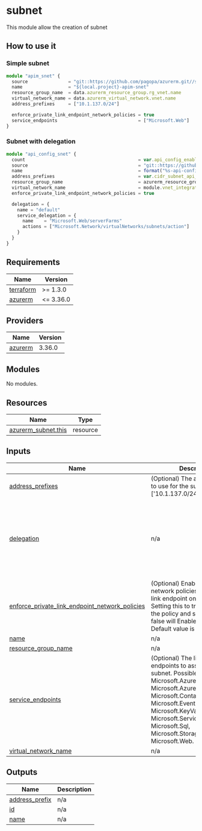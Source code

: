 # subnet

This module allow the creation of subnet

## How to use it

### Simple subnet

```ts
module "apim_snet" {
  source               = "git::https://github.com/pagopa/azurerm.git//subnet?ref=v2.1.21"
  name                 = "${local.project}-apim-snet"
  resource_group_name  = data.azurerm_resource_group.rg_vnet.name
  virtual_network_name = data.azurerm_virtual_network.vnet.name
  address_prefixes     = ["10.1.137.0/24"]

  enforce_private_link_endpoint_network_policies = true
  service_endpoints                              = ["Microsoft.Web"]
}
```

### Subnet with delegation

```ts
module "api_config_snet" {
  count                                          = var.api_config_enabled && var.cidr_subnet_api_config != null ? 1 : 0
  source                                         = "git::https://github.com/pagopa/azurerm.git//subnet?ref=v1.0.51"
  name                                           = format("%s-api-config-snet", local.project)
  address_prefixes                               = var.cidr_subnet_api_config
  resource_group_name                            = azurerm_resource_group.rg_vnet.name
  virtual_network_name                           = module.vnet_integration.name
  enforce_private_link_endpoint_network_policies = true

  delegation = {
    name = "default"
    service_delegation = {
      name    = "Microsoft.Web/serverFarms"
      actions = ["Microsoft.Network/virtualNetworks/subnets/action"]
    }
  }
}
```

<!-- markdownlint-disable -->
<!-- BEGINNING OF PRE-COMMIT-TERRAFORM DOCS HOOK -->
## Requirements

| Name | Version |
|------|---------|
| <a name="requirement_terraform"></a> [terraform](#requirement\_terraform) | >= 1.3.0 |
| <a name="requirement_azurerm"></a> [azurerm](#requirement\_azurerm) | <= 3.36.0 |

## Providers

| Name | Version |
|------|---------|
| <a name="provider_azurerm"></a> [azurerm](#provider\_azurerm) | 3.36.0 |

## Modules

No modules.

## Resources

| Name | Type |
|------|------|
| [azurerm_subnet.this](https://registry.terraform.io/providers/hashicorp/azurerm/latest/docs/resources/subnet) | resource |

## Inputs

| Name | Description | Type | Default | Required |
|------|-------------|------|---------|:--------:|
| <a name="input_address_prefixes"></a> [address\_prefixes](#input\_address\_prefixes) | (Optional) The address prefixes to use for the subnet. (e.g. ['10.1.137.0/24']) | `list(string)` | `[]` | no |
| <a name="input_delegation"></a> [delegation](#input\_delegation) | n/a | <pre>object({<br>    name = string #(Required) A name for this delegation.<br>    service_delegation = object({<br>      name    = string       #(Required) The name of service to delegate to. Possible values are https://registry.terraform.io/providers/hashicorp/azurerm/latest/docs/resources/subnet#service_delegation<br>      actions = list(string) #(Optional) A list of Actions which should be delegated. Here the list: https://registry.terraform.io/providers/hashicorp/azurerm/latest/docs/resources/subnet#actions<br>    })<br>  })</pre> | `null` | no |
| <a name="input_enforce_private_link_endpoint_network_policies"></a> [enforce\_private\_link\_endpoint\_network\_policies](#input\_enforce\_private\_link\_endpoint\_network\_policies) | (Optional) Enable or Disable network policies for the private link endpoint on the subnet. Setting this to true will Disable the policy and setting this to false will Enable the policy. Default value is false. | `bool` | `false` | no |
| <a name="input_name"></a> [name](#input\_name) | n/a | `string` | n/a | yes |
| <a name="input_resource_group_name"></a> [resource\_group\_name](#input\_resource\_group\_name) | n/a | `string` | n/a | yes |
| <a name="input_service_endpoints"></a> [service\_endpoints](#input\_service\_endpoints) | (Optional) The list of Service endpoints to associate with the subnet. Possible values include: Microsoft.AzureActiveDirectory, Microsoft.AzureCosmosDB, Microsoft.ContainerRegistry, Microsoft.EventHub, Microsoft.KeyVault, Microsoft.ServiceBus, Microsoft.Sql, Microsoft.Storage and Microsoft.Web. | `list(string)` | `[]` | no |
| <a name="input_virtual_network_name"></a> [virtual\_network\_name](#input\_virtual\_network\_name) | n/a | `string` | n/a | yes |

## Outputs

| Name | Description |
|------|-------------|
| <a name="output_address_prefix"></a> [address\_prefix](#output\_address\_prefix) | n/a |
| <a name="output_id"></a> [id](#output\_id) | n/a |
| <a name="output_name"></a> [name](#output\_name) | n/a |
<!-- END OF PRE-COMMIT-TERRAFORM DOCS HOOK -->
